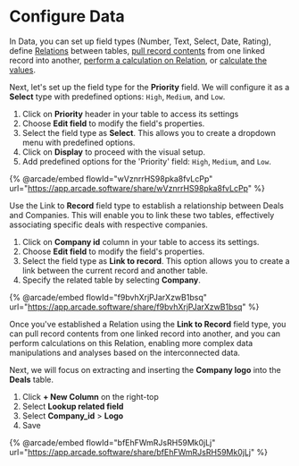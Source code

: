 # Configure Data

In Data, you can set up field types (Number, Text, Select, Date, Rating), define [Relations](../../user-guide/computed-columns/relations.md) between tables, [pull record contents](../../user-guide/data/computed-columns/lookup-column.md) from one linked record into another, [perform a calculation on Relation](../../user-guide/data/computed-columns/rollup-column.md), or [calculate the values](../../user-guide/formulas.md).

Next, let's set up the field type for the **Priority** field. We will configure it as a **Select** type with predefined options: `High`, `Medium`, and `Low`.

1. Click on **Priority** header in your table to access its settings
2. Choose **Edit field** to modify the field's properties.
3. Select the field type as **Select**. This allows you to create a dropdown menu with predefined options.
4. Click on **Display** to proceed with the visual setup.
5. Add predefined options for the 'Priority' field: `High`, `Medium`, and `Low`.

{% @arcade/embed flowId="wVznrrHS98pka8fvLcPp" url="https://app.arcade.software/share/wVznrrHS98pka8fvLcPp" %}

Use the Link to **Record** field type to establish a relationship between Deals and Companies. This will enable you to link these two tables, effectively associating specific deals with respective companies.

1. Click on **Company id** column in your table to access its settings.
2. Choose **Edit field** to modify the field's properties.
3. Select the field type as **Link to record**. This option allows you to create a link between the current record and another table.
4. Specify the related table by selecting **Company**.

{% @arcade/embed flowId="f9bvhXrjPJarXzwB1bsq" url="https://app.arcade.software/share/f9bvhXrjPJarXzwB1bsq" %}

Once you've established a Relation using the **Link to Record** field type, you can pull record contents from one linked record into another, and you can perform calculations on this Relation, enabling more complex data manipulations and analyses based on the interconnected data.

Next, we will focus on extracting and inserting the **Company logo** into the **Deals** table.

1. Click **+ New Column** on the right-top
2. Select **Lookup related field**
3. Select **Company\_id** > **Logo**
4. Save

{% @arcade/embed flowId="bfEhFWmRJsRH59Mk0jLj" url="https://app.arcade.software/share/bfEhFWmRJsRH59Mk0jLj" %}

